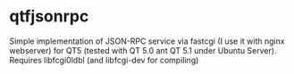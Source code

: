 qtfjsonrpc
==========

Simple implementation of JSON-RPC service via fastcgi (I use
it with nginx webserver) for QT5 (tested with QT 5.0 ant
QT 5.1 under Ubuntu Server). Requires libfcgi0ldbl (and libfcgi-dev
for compiling)
